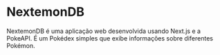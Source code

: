 # NextemonDB
NextemonDB é uma aplicação web desenvolvida usando Next.js e a PokeAPI. É um Pokédex simples que exibe informações sobre diferentes Pokémon.
